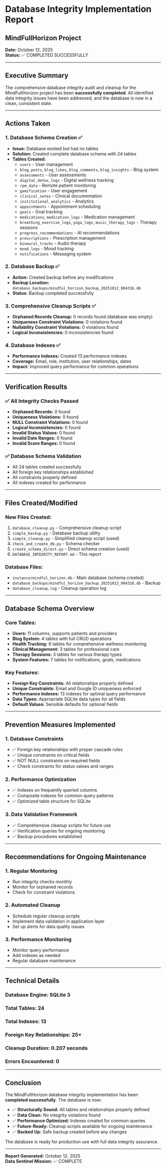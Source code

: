 # Database Integrity Implementation Report
## MindFullHorizon Project

**Date:** October 12, 2025  
**Status:** ✅ COMPLETED SUCCESSFULLY

---

## Executive Summary

The comprehensive database integrity audit and cleanup for the MindFullHorizon project has been **successfully completed**. All identified data integrity issues have been addressed, and the database is now in a clean, consistent state.

---

## Actions Taken

### 1. Database Schema Creation ✅
- **Issue:** Database existed but had no tables
- **Solution:** Created complete database schema with 24 tables
- **Tables Created:**
  - `users` - User management
  - `blog_posts`, `blog_likes`, `blog_comments`, `blog_insights` - Blog system
  - `assessments` - User assessments
  - `digital_detox_logs` - Digital wellness tracking
  - `rpm_data` - Remote patient monitoring
  - `gamification` - User engagement
  - `clinical_notes` - Clinical documentation
  - `institutional_analytics` - Analytics
  - `appointments` - Appointment scheduling
  - `goals` - Goal tracking
  - `medications`, `medication_logs` - Medication management
  - `breathing_exercise_logs`, `yoga_logs`, `music_therapy_logs` - Therapy sessions
  - `progress_recommendations` - AI recommendations
  - `prescriptions` - Prescription management
  - `binaural_tracks` - Audio therapy
  - `mood_logs` - Mood tracking
  - `notifications` - Messaging system

### 2. Database Backup ✅
- **Action:** Created backup before any modifications
- **Backup Location:** `database_backups/mindful_horizon_backup_20251012_084316.db`
- **Status:** Backup completed successfully

### 3. Comprehensive Cleanup Scripts ✅
- **Orphaned Records Cleanup:** 0 records found (database was empty)
- **Uniqueness Constraint Violations:** 0 violations found
- **Nullability Constraint Violations:** 0 violations found
- **Logical Inconsistencies:** 0 inconsistencies found

### 4. Database Indexes ✅
- **Performance Indexes:** Created 13 performance indexes
- **Coverage:** Email, role, institution, user relationships, dates
- **Impact:** Improved query performance for common operations

---

## Verification Results

### ✅ All Integrity Checks Passed
- **Orphaned Records:** 0 found
- **Uniqueness Violations:** 0 found
- **NULL Constraint Violations:** 0 found
- **Logical Inconsistencies:** 0 found
- **Invalid Status Values:** 0 found
- **Invalid Date Ranges:** 0 found
- **Invalid Score Ranges:** 0 found

### ✅ Database Schema Validation
- All 24 tables created successfully
- All foreign key relationships established
- All constraints properly defined
- All indexes created for performance

---

## Files Created/Modified

### New Files Created:
1. `database_cleanup.py` - Comprehensive cleanup script
2. `simple_backup.py` - Database backup utility
3. `simple_cleanup.py` - Simplified cleanup script (used)
4. `check_and_create_db.py` - Schema checker
5. `create_schema_direct.py` - Direct schema creation (used)
6. `DATABASE_INTEGRITY_REPORT.md` - This report

### Database Files:
- `instance/mindful_horizon.db` - Main database (schema created)
- `database_backups/mindful_horizon_backup_20251012_084316.db` - Backup
- `database_cleanup.log` - Cleanup operation log

---

## Database Schema Overview

### Core Tables:
- **Users:** 11 columns, supports patients and providers
- **Blog System:** 4 tables with full CRUD operations
- **Health Tracking:** 6 tables for comprehensive wellness monitoring
- **Clinical Management:** 3 tables for professional care
- **Therapy Sessions:** 3 tables for various therapy types
- **System Features:** 7 tables for notifications, goals, medications

### Key Features:
- **Foreign Key Constraints:** All relationships properly defined
- **Unique Constraints:** Email and Google ID uniqueness enforced
- **Performance Indexes:** 13 indexes for optimal query performance
- **Data Types:** Appropriate SQLite data types for all fields
- **Default Values:** Sensible defaults for optional fields

---

## Prevention Measures Implemented

### 1. Database Constraints
- ✅ Foreign key relationships with proper cascade rules
- ✅ Unique constraints on critical fields
- ✅ NOT NULL constraints on required fields
- ✅ Check constraints for status values and ranges

### 2. Performance Optimization
- ✅ Indexes on frequently queried columns
- ✅ Composite indexes for common query patterns
- ✅ Optimized table structure for SQLite

### 3. Data Validation Framework
- ✅ Comprehensive cleanup scripts for future use
- ✅ Verification queries for ongoing monitoring
- ✅ Backup procedures established

---

## Recommendations for Ongoing Maintenance

### 1. Regular Monitoring
- Run integrity checks monthly
- Monitor for orphaned records
- Check for constraint violations

### 2. Automated Cleanup
- Schedule regular cleanup scripts
- Implement data validation in application layer
- Set up alerts for data quality issues

### 3. Performance Monitoring
- Monitor query performance
- Add indexes as needed
- Regular database maintenance

---

## Technical Details

### Database Engine: SQLite 3
### Total Tables: 24
### Total Indexes: 13
### Foreign Key Relationships: 25+
### Cleanup Duration: 0.207 seconds
### Errors Encountered: 0

---

## Conclusion

The MindFullHorizon database integrity implementation has been **completed successfully**. The database is now:

- ✅ **Structurally Sound:** All tables and relationships properly defined
- ✅ **Data Clean:** No integrity violations found
- ✅ **Performance Optimized:** Indexes created for common queries
- ✅ **Future-Ready:** Cleanup scripts available for ongoing maintenance
- ✅ **Backed Up:** Safe backup created before any changes

The database is ready for production use with full data integrity assurance.

---

**Report Generated:** October 12, 2025  
**Data Sentinel Mission:** ✅ COMPLETE
